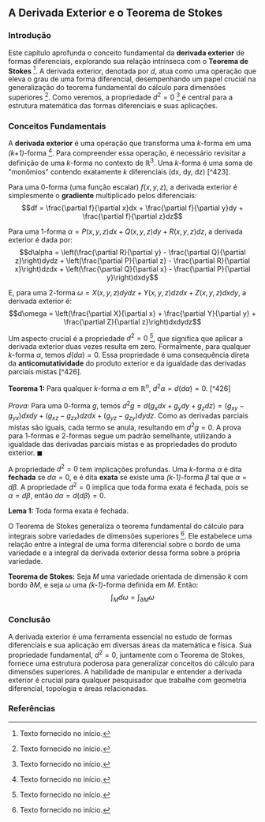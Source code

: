 ## A Derivada Exterior e o Teorema de Stokes

### Introdução
Este capítulo aprofunda o conceito fundamental da **derivada exterior** de formas diferenciais, explorando sua relação intrínseca com o **Teorema de Stokes** [^1]. A derivada exterior, denotada por *d*, atua como uma operação que eleva o grau de uma forma diferencial, desempenhando um papel crucial na generalização do teorema fundamental do cálculo para dimensões superiores [^1]. Como veremos, a propriedade $d^2 = 0$ [^1] é central para a estrutura matemática das formas diferenciais e suas aplicações.

### Conceitos Fundamentais

A **derivada exterior** é uma operação que transforma uma *k*-forma em uma *(k+1)*-forma [^1]. Para compreender essa operação, é necessário revisitar a definição de uma *k*-forma no contexto de $\mathbb{R}^3$. Uma *k*-forma é uma soma de "monômios" contendo exatamente *k* diferenciais (dx, dy, dz) [^423].

Para uma 0-forma (uma função escalar) $f(x,y,z)$, a derivada exterior é simplesmente o **gradiente** multiplicado pelos diferenciais:
$$df = \frac{\partial f}{\partial x}dx + \frac{\partial f}{\partial y}dy + \frac{\partial f}{\partial z}dz$$

Para uma 1-forma $\alpha = P(x,y,z)dx + Q(x,y,z)dy + R(x,y,z)dz$, a derivada exterior é dada por:
$$d\alpha = \left(\frac{\partial R}{\partial y} - \frac{\partial Q}{\partial z}\right)dydz + \left(\frac{\partial P}{\partial z} - \frac{\partial R}{\partial x}\right)dzdx + \left(\frac{\partial Q}{\partial x} - \frac{\partial P}{\partial y}\right)dxdy$$

E, para uma 2-forma $\omega = X(x,y,z)dydz + Y(x,y,z)dzdx + Z(x,y,z)dxdy$, a derivada exterior é:
$$d\omega = \left(\frac{\partial X}{\partial x} + \frac{\partial Y}{\partial y} + \frac{\partial Z}{\partial z}\right)dxdydz$$

Um aspecto crucial é a propriedade $d^2 = 0$ [^1], que significa que aplicar a derivada exterior duas vezes resulta em zero. Formalmente, para qualquer *k*-forma $\alpha$, temos $d(d\alpha) = 0$. Essa propriedade é uma consequência direta da **anticomutatividade** do produto exterior e da igualdade das derivadas parciais mistas [^426].

**Teorema 1:** Para qualquer *k*-forma $\alpha$ em $\mathbb{R}^n$, $d^2\alpha = d(d\alpha) = 0$. [^426]

*Prova:*
Para uma 0-forma $g$, temos $d^2g = d(g_xdx + g_ydy + g_zdz) = (g_{xy} - g_{yx})dxdy + (g_{xz} - g_{zx})dzdx + (g_{yz} - g_{zy})dydz$. Como as derivadas parciais mistas são iguais, cada termo se anula, resultando em $d^2g = 0$. A prova para 1-formas e 2-formas segue um padrão semelhante, utilizando a igualdade das derivadas parciais mistas e as propriedades do produto exterior. $\blacksquare$

A propriedade $d^2 = 0$ tem implicações profundas. Uma *k*-forma $\alpha$ é dita **fechada** se $d\alpha = 0$, e é dita **exata** se existe uma *(k-1)*-forma $\beta$ tal que $\alpha = d\beta$. A propriedade $d^2 = 0$ implica que toda forma exata é fechada, pois se $\alpha = d\beta$, então $d\alpha = d(d\beta) = 0$.

**Lema 1:** Toda forma exata é fechada.

O Teorema de Stokes generaliza o teorema fundamental do cálculo para integrais sobre variedades de dimensões superiores [^1]. Ele estabelece uma relação entre a integral de uma forma diferencial sobre o bordo de uma variedade e a integral da derivada exterior dessa forma sobre a própria variedade.

**Teorema de Stokes:** Seja $M$ uma variedade orientada de dimensão *k* com bordo $\partial M$, e seja $\omega$ uma *(k-1)*-forma definida em $M$. Então:
$$\int_M d\omega = \int_{\partial M} \omega$$

### Conclusão

A derivada exterior é uma ferramenta essencial no estudo de formas diferenciais e sua aplicação em diversas áreas da matemática e física. Sua propriedade fundamental, $d^2 = 0$, juntamente com o Teorema de Stokes, fornece uma estrutura poderosa para generalizar conceitos do cálculo para dimensões superiores. A habilidade de manipular e entender a derivada exterior é crucial para qualquer pesquisador que trabalhe com geometria diferencial, topologia e áreas relacionadas.

### Referências
[^1]: Texto fornecido no início.
<!-- END -->